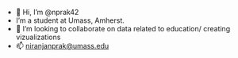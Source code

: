 - 👋 Hi, I’m @nprak42
- I’m a student at Umass, Amherst. 
- 💞️ I’m looking to collaborate on data related to education/ creating vizualizations
- 📫 niranjanprak@umass.edu
<!---
nprak42/nprak42 is a ✨ special ✨ repository because its `README.md` (this file) appears on your GitHub profile.
You can click the Preview link to take a look at your changes.
--->
